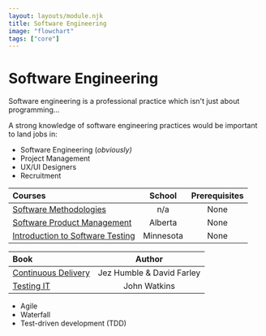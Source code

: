 ```yaml
---
layout: layouts/module.njk
title: Software Engineering
image: "flowchart"
tags: ["core"]
---
```


<!-- Start Heading -->

# Software Engineering

Software engineering is a professional practice which isn't just about programming...

<!-- End Heading -->

<!-- Start Rationale -->

A strong knowledge of software engineering practices would be important to land jobs in:

- Software Engineering (_obviously)_
- Project Management
- UX/UI Designers
- Recruitment
<!-- End Rationale -->

<!-- Start Resources -->

| Courses                                                                                                            |  School   | Prerequisites |
| :----------------------------------------------------------------------------------------------------------------- | :-------: | :-----------: |
| [Software Methodologies](https://acodez.in/12-best-software-development-methodologies-pros-cons/)                  |    n/a    |     None      |
| [Software Product Management](https://www.coursera.org/learn/introduction-to-software-product-management#syllabus) |  Alberta  |     None      |
| [Introduction to Software Testing](https://www.coursera.org/learn/introduction-software-testing)                   | Minnesota |     None      |

<!-- End Resources -->

<!-- Start RecommendedBooks -->

| Book                                                                                                                   |          Author           |
| :--------------------------------------------------------------------------------------------------------------------- | :-----------------------: |
| [Continuous Delivery](https://www.amazon.co.uk/Continuous-Delivery-Deployment-Automation-Addison-Wesley/dp/0321601912) | Jez Humble & David Farley |
| [Testing IT](https://www.amazon.com/Testing-Second-Off-Shelf-Software/dp/0521148014)                                   |       John Watkins        |

<!-- End RecommendedBooks -->

<!-- Start Checklist -->

- Agile
- Waterfall
- Test-driven development (TDD)
<!-- End Checklist -->
